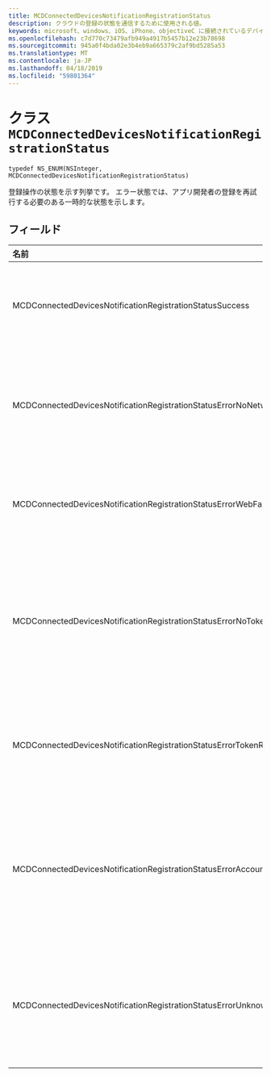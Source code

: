 ```yaml
---
title: MCDConnectedDevicesNotificationRegistrationStatus
description: クラウドの登録の状態を通信するために使用される値。
keywords: microsoft、windows、iOS、iPhone、objectiveC に接続されているデバイス、プロジェクトのローマ
ms.openlocfilehash: c7d770c73479afb949a4917b5457b12e23b78698
ms.sourcegitcommit: 945a0f4bda02e3b4eb9a665379c2af9bd5285a53
ms.translationtype: MT
ms.contentlocale: ja-JP
ms.lasthandoff: 04/18/2019
ms.locfileid: "59801364"
---
```

# <a name="class-mcdconnecteddevicesnotificationregistrationstatus"></a>クラス `MCDConnectedDevicesNotificationRegistrationStatus` 

```
typedef NS_ENUM(NSInteger, MCDConnectedDevicesNotificationRegistrationStatus)
```  
登録操作の状態を示す列挙です。
エラー状態では、アプリ開発者の登録を再試行する必要のある一時的な状態を示します。

## <a name="fields"></a>フィールド

| 名前                              |   値     | 説明 |
|:----------------------------------|:------|:-------------------------------|
| MCDConnectedDevicesNotificationRegistrationStatusSuccess | 0 | 操作が正常に完了しました。
| MCDConnectedDevicesNotificationRegistrationStatusErrorNoNetwork | 1 | ネットワークは使用できませんでした。 |
| MCDConnectedDevicesNotificationRegistrationStatusErrorWebFailure | 2 | Web サービスが失敗しました。 |
| MCDConnectedDevicesNotificationRegistrationStatusErrorNoTokenRequestSubscriber | 3 | トークン要求のサブスクライバーが応答しません。 |
| MCDConnectedDevicesNotificationRegistrationStatusErrorTokenRequestFailed | 4 | トークンの要求が失敗しました。 |
| MCDConnectedDevicesNotificationRegistrationStatusErrorAccountNotFound | 5 | 情報を登録するアカウントが見つかりませんでした。 |
| MCDConnectedDevicesNotificationRegistrationStatusErrorUnknown | 6 | 操作には、不明なエラーが発生しました。 |